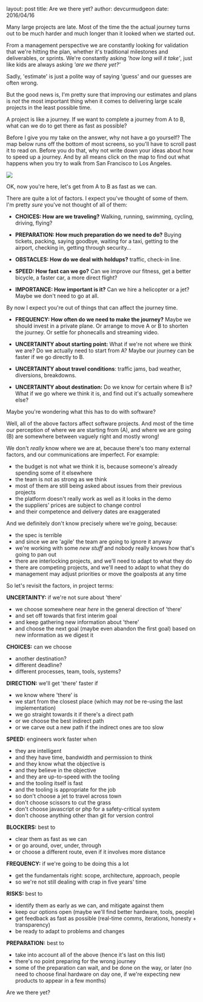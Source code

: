 layout: post
title: Are we there yet?
author: devcurmudgeon
date: 2016/04/16

Many large projects are late. Most of the time the the actual journey turns
out to be much harder and much longer than it looked when we started out.

From a management perspective we are constantly looking for validation that
we're hitting the plan, whether it's traditional milestones and deliverables,
or sprints. We're constantly asking *'how long will it take'*, just like kids are always asking *'are we there yet?'* 

Sadly, 'estimate' is just a polite way of saying 'guess' and our
guesses are often wrong.

But the good news is, I'm pretty sure that improving our estimates and plans is *not* the most important thing when it comes to delivering large scale
projects in the least possible time.

A project is like a journey. If we want to complete a journey from A to B,
what can we do to get there as fast as possible?

Before I give you my take on the answer, why not have a go yourself? The map below runs off the bottom of most screens, so you'll have to scroll past it to read on. Before you do that, why not write down your ideas about how to speed up a journey. And by all means click on the map to find out what happens when you try to walk from San Francisco to Los Angeles.

[<img src=/images/coast.jpg /> ](http://www.michaelrwolfe.com/2013/10/19/50/)

OK, now you're here, let's get from A to B as fast as we can.

There are quite a lot of factors. I expect you've thought of some of them. I'm pretty *sure* you've not thought
of all of them:

- **CHOICES: How are we traveling?** Walking, running, swimming, cycling, driving, flying?

- **PREPARATION: How much preparation do we need to do?** Buying tickets, packing, saying goodbye, waiting for a taxi, getting to the airport, checking in, getting through security...

- **OBSTACLES: How do we deal with holdups?** traffic, check-in line.

- **SPEED: How fast can we go?** Can we improve our fitness, get a better bicycle, a faster car, a more direct flight?

- **IMPORTANCE: How important is it?** Can we hire a helicopter or a jet? Maybe we don't need to go at all.

By now I expect you're out of things that can affect the journey time.

- **FREQUENCY: How often do we need to make the journey?** Maybe we should invest in a private plane. Or arrange to move A or B to shorten the journey. Or settle for phonecalls and streaming video.

- **UNCERTAINTY about starting point:** What if we're not where we think we are? Do we actually need to start from A? Maybe our journey can be faster if we go directly to B.

- **UNCERTAINTY about travel conditions**: traffic jams, bad weather,
diversions, breakdowns.

- **UNCERTAINTY about destination:** Do we know for certain where B is? What if we go where we think it is, and find out it's actually somewhere else?

Maybe you're wondering what this has to do with software?

Well, all of the above factors affect software projects. And most of the time
our perception of where we are starting from (A), and where we are going (B) are somewhere between vaguely right and mostly wrong!

We don't *really* know where we are at, because there's too many external
factors, and our communications are imperfect. For example:

- the budget is not what we think it is, because someone's already spending
  some of it elsewhere
- the team is not as strong as we think
- most of them are still being asked about issues from their previous projects
- the platform doesn't really work as well as it looks in the demo
- the suppliers' prices are subject to change control 
- and their competence and delivery dates are exaggerated

And we definitely don't know precisely where we're *going*, because:

- the spec is terrible
- and since we are 'agile' the team are going to ignore it anyway
- we're working with some *new stuff* and nobody really knows how that's going
  to pan out
- there are interlocking projects, and we'll need to adapt to what they do
- there are competing projects, and we'll need to adapt to what they do
- management may adjust priorities or move the goalposts at any time

So let's revisit the factors, in project terms:

**UNCERTAINTY:** if we're not sure about 'there'

- we choose somewhere near *here* in the general direction of 'there'
- and set off towards that first interim goal
- and keep gathering new information about 'there'
- and choose the next goal (maybe even abandon the first goal) based on new
  information as we digest it

**CHOICES:** can we choose

- another destination?
- different deadline?
- different processes, team, tools, systems?

**DIRECTION:** we'll get 'there' faster if

- we know where 'there' is
- we start from the closest place
  (which may *not* be re-using the last implementation)
- we go straight towards it if there's a direct path
- or we choose the best indirect path
- or we carve out a new path if the indirect ones are too slow

**SPEED:** engineers work faster when

- they are intelligent 
- and they have time, bandwidth and permission to think
- and they know what the objective is
- and they believe in the objective
- and they are up-to-speed with the tooling
- and the tooling itself is fast
- and the tooling is appropriate for the job
- so don't choose a jet to travel across town
- don't choose scissors to cut the grass
- don't choose javascript or php for a safety-critical system
- don't choose anything other than git for version control

**BLOCKERS:** best to

- clear them as fast as we can
- or go around, over, under, through
- or choose a different route, even if it involves more distance

**FREQUENCY:** if we're going to be doing this a lot

- get the fundamentals right: scope, architecture, approach, people
- so we're not still dealing with crap in five years' time

**RISKS:** best to

- identify them as early as we can, and mitigate against them
- keep our options open (maybe we'll find better hardware, tools, people)
- get feedback as fast as possible
  (real-time comms, iterations, honesty + transparency)
- be ready to adapt to problems and changes

**PREPARATION:** best to

- take into account all of the above (hence it's last on this list)
- there's no point preparing for the wrong journey
- some of the preparation can wait, and be done on the way, or later
  (no need to choose final hardware on day one, if we're expecting new
  products to appear in a few months)

Are we there yet?